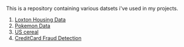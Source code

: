 This is a repository containing various datsets i've used in my projects.
1. [Loxton Housing Data](./LoxtonHousingData/LoxtonHousingData.xslx)
2. [Pokemon Data](./Pokemon/PokemonData.csv)
3. [US cereal](./USCereal/UScereal.xlsx)
4. [CreditCard Fraud Detection](./CreditCardData/creditcard.csv)
